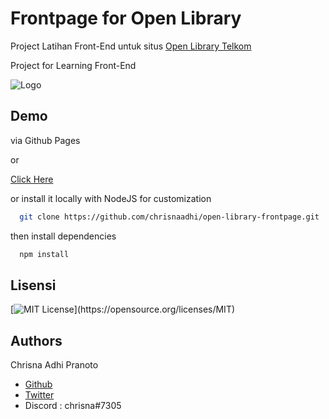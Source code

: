 # Frontpage for Open Library

Project Latihan Front-End untuk situs [Open Library Telkom](https://openlibrary.telkomuniversity.ac.id/)

Project for Learning Front-End

![Logo](https://4.bp.blogspot.com/-LMNbV2OAdrU/XCwyg7tGeFI/AAAAAAAAAbs/H9dd7VM5bOA6zFVodb2LY2CBKbG9NPRMwCLcBGAs/s1600/Open-Library-Telkom-University.png)

## Demo

via Github Pages

or

[Click Here](https://chrisnaadhi.github.io/open-library-frontpage/)

or install it locally with NodeJS for customization

```bash
  git clone https://github.com/chrisnaadhi/open-library-frontpage.git
```

then install dependencies

```bash
  npm install
```

## Lisensi

[![MIT License](https://img.shields.io/apm/l/atomic-design-ui.svg?)](https://opensource.org/licenses/MIT)

## Authors

Chrisna Adhi Pranoto

- [Github](https://www.github.com/chrisnaadhi)
- [Twitter](https://www.twitter.com/chrisnaadhip)
- Discord : chrisna#7305
